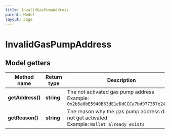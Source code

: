 ```yaml
---
title: InvalidGasPumpAddress
parent: Model
layout: page
---
```


# InvalidGasPumpAddress

## Model getters

Method name | Return type | Description | Notes
------------ | ------------- | ------------- | -------------
**getAddress()** | **string** | The not activated gas pump address <br>Example: `0x2b5a0bE5940B63dE1eDdCCCa7bd977357e2488eD` | [optional]
**getReason()** | **string** | The reason why the gas pump address did not get activated <br>Example: `Wallet already exists` | [optional]


